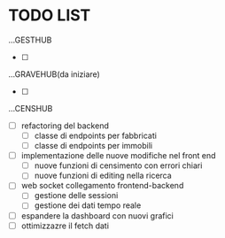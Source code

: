   # TODO LIST #

...GESTHUB

- [ ] 


...GRAVEHUB(da iniziare)

- [ ] 



...CENSHUB

- [ ] refactoring del backend  
    - [ ] classe di endpoints per fabbricati
    - [ ] classe di endpoints per immobili
- [ ] implementazione delle nuove modifiche nel front end
    - [ ] nuove funzioni di censimento con errori chiari
    - [ ] nuove funzioni di editing nella ricerca
- [ ] web socket collegamento frontend-backend
    - [ ] gestione delle sessioni 
    - [ ] gestione dei dati tempo reale 
- [ ] espandere la dashboard con nuovi grafici
- [ ] ottimizzazre il fetch dati
